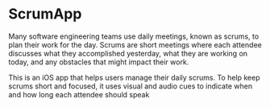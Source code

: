 # ScrumApp

Many software engineering teams use daily meetings, known as scrums, to plan their work for the day. Scrums are short meetings where each attendee discusses what they accomplished yesterday, what they are working on today, and any obstacles that might impact their work.

This is an iOS app that helps users manage their daily scrums. To help keep scrums short and focused, it uses visual and audio cues to indicate when and how long each attendee should speak
